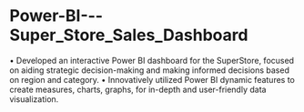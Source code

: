 # Power-BI---Super_Store_Sales_Dashboard
•	Developed an interactive Power BI dashboard for the SuperStore, focused on aiding strategic decision-making and making informed decisions based on region and category.
•	Innovatively utilized Power BI dynamic features to create measures, charts, graphs, for in-depth and     user-friendly data visualization.
